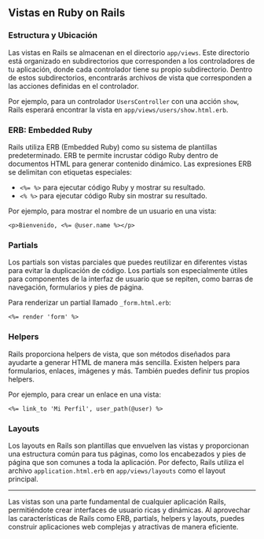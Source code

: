 ## Vistas en Ruby on Rails

### Estructura y Ubicación

Las vistas en Rails se almacenan en el directorio `app/views`. Este directorio está organizado en subdirectorios que corresponden a los controladores de tu aplicación, donde cada controlador tiene su propio subdirectorio. Dentro de estos subdirectorios, encontrarás archivos de vista que corresponden a las acciones definidas en el controlador.

Por ejemplo, para un controlador `UsersController` con una acción `show`, Rails esperará encontrar la vista en `app/views/users/show.html.erb`.

### ERB: Embedded Ruby

Rails utiliza ERB (Embedded Ruby) como su sistema de plantillas predeterminado. ERB te permite incrustar código Ruby dentro de documentos HTML para generar contenido dinámico. Las expresiones ERB se delimitan con etiquetas especiales:

- `<%= %>` para ejecutar código Ruby y mostrar su resultado.
- `<% %>` para ejecutar código Ruby sin mostrar su resultado.

Por ejemplo, para mostrar el nombre de un usuario en una vista:

```erb
<p>Bienvenido, <%= @user.name %></p>
```

### Partials

Los partials son vistas parciales que puedes reutilizar en diferentes vistas para evitar la duplicación de código. Los partials son especialmente útiles para componentes de la interfaz de usuario que se repiten, como barras de navegación, formularios y pies de página.

Para renderizar un partial llamado `_form.html.erb`:

```erb
<%= render 'form' %>
```

### Helpers

Rails proporciona helpers de vista, que son métodos diseñados para ayudarte a generar HTML de manera más sencilla. Existen helpers para formularios, enlaces, imágenes y más. También puedes definir tus propios helpers.

Por ejemplo, para crear un enlace en una vista:

```erb
<%= link_to 'Mi Perfil', user_path(@user) %>
```

### Layouts

Los layouts en Rails son plantillas que envuelven las vistas y proporcionan una estructura común para tus páginas, como los encabezados y pies de página que son comunes a toda la aplicación. Por defecto, Rails utiliza el archivo `application.html.erb` en `app/views/layouts` como el layout principal.

---

Las vistas son una parte fundamental de cualquier aplicación Rails, permitiéndote crear interfaces de usuario ricas y dinámicas. Al aprovechar las características de Rails como ERB, partials, helpers y layouts, puedes construir aplicaciones web complejas y atractivas de manera eficiente.